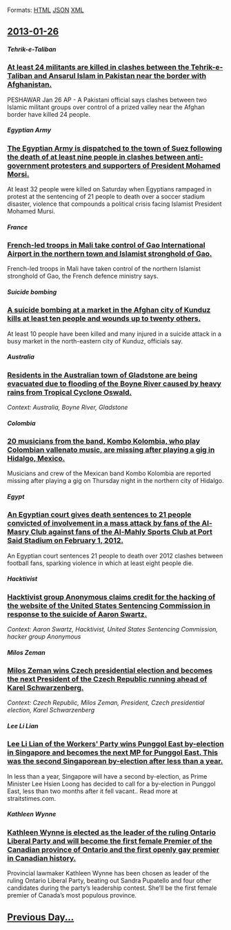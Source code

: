 
Formats: [HTML](2013/01/26/index.html)  [JSON](2013/01/26/index.json)  [XML](2013/01/26/index.xml)  

## [2013-01-26](/news/2013/01/26/index.md)

##### Tehrik-e-Taliban
### [At least 24 militants are killed in clashes between the Tehrik-e-Taliban and Ansarul Islam in Pakistan near the border with Afghanistan. ](/news/2013/01/26/at-least-24-militants-are-killed-in-clashes-between-the-tehrik-e-taliban-and-ansarul-islam-in-pakistan-near-the-border-with-afghanistan.md)
PESHAWAR Jan 26 AP - A Pakistani official says clashes between two Islamic militant groups over control of a prized valley near the Afghan border have killed 24 people.

##### Egyptian Army
### [The Egyptian Army is dispatched to the town of Suez following the death of at least nine people in clashes between anti-government protesters and supporters of President Mohamed Morsi. ](/news/2013/01/26/the-egyptian-army-is-dispatched-to-the-town-of-suez-following-the-death-of-at-least-nine-people-in-clashes-between-anti-government-protester.md)
At least 32 people were killed on Saturday when Egyptians rampaged in protest at the sentencing of 21 people to death over a soccer stadium disaster, violence that compounds a political crisis facing Islamist President Mohamed Mursi.

##### France
### [French-led troops in Mali take control of Gao International Airport in the northern town and Islamist stronghold of Gao. ](/news/2013/01/26/french-led-troops-in-mali-take-control-of-gao-international-airport-in-the-northern-town-and-islamist-stronghold-of-gao.md)
French-led troops in Mali have taken control of the northern Islamist stronghold of Gao, the French defence ministry says.

##### Suicide bombing
### [A suicide bombing at a market in the Afghan city of Kunduz kills at least ten people and wounds up to twenty others. ](/news/2013/01/26/a-suicide-bombing-at-a-market-in-the-afghan-city-of-kunduz-kills-at-least-ten-people-and-wounds-up-to-twenty-others.md)
At least 10 people have been killed and many injured in a suicide attack in a busy market in the north-eastern city of Kunduz, officials say.

##### Australia
### [Residents in the Australian town of Gladstone are being evacuated due to flooding of the Boyne River caused by heavy rains from Tropical Cyclone Oswald. ](/news/2013/01/26/residents-in-the-australian-town-of-gladstone-are-being-evacuated-due-to-flooding-of-the-boyne-river-caused-by-heavy-rains-from-tropical-cyc.md)
_Context: Australia, Boyne River, Gladstone_

##### Colombia
### [20 musicians from the band, Kombo Kolombia, who play Colombian vallenato music, are missing after playing a gig in Hidalgo, Mexico. ](/news/2013/01/26/20-musicians-from-the-band-kombo-kolombia-who-play-colombian-vallenato-music-are-missing-after-playing-a-gig-in-hidalgo-mexico.md)
Musicians and crew of the Mexican band Kombo Kolombia are reported missing after playing a gig on Thursday night in the northern city of Hidalgo.

##### Egypt
### [An Egyptian court gives death sentences to 21 people convicted of involvement in a mass attack by fans of the Al-Masry Club against fans of the Al-Mahly Sports Club at Port Said Stadium on February 1, 2012. ](/news/2013/01/26/an-egyptian-court-gives-death-sentences-to-21-people-convicted-of-involvement-in-a-mass-attack-by-fans-of-the-al-masry-club-against-fans-of.md)
An Egyptian court sentences 21 people to death over 2012 clashes between football fans, sparking violence in which at least eight people die.

##### Hacktivist
### [Hacktivist group Anonymous claims credit for the hacking of the website of the United States Sentencing Commission in response to the suicide of Aaron Swartz. ](/news/2013/01/26/hacktivist-group-anonymous-claims-credit-for-the-hacking-of-the-website-of-the-united-states-sentencing-commission-in-response-to-the-suicid.md)
_Context: Aaron Swartz, Hacktivist, United States Sentencing Commission, hacker group Anonymous_

##### Milos Zeman
### [Milos Zeman wins Czech presidential election and becomes the next President of the Czech Republic running ahead of Karel Schwarzenberg. ](/news/2013/01/26/miloa-zeman-wins-czech-presidential-election-and-becomes-the-next-president-of-the-czech-republic-running-ahead-of-karel-schwarzenberg.md)
_Context: Czech Republic, Milos Zeman, President, Czech presidential election, Karel Schwarzenberg_

##### Lee Li Lian
### [Lee Li Lian of the Workers' Party wins Punggol East by-election in Singapore and becomes the next MP for Punggol East. This was the second Singaporean by-election after less than a year. ](/news/2013/01/26/lee-li-lian-of-the-workers-party-wins-punggol-east-by-election-in-singapore-and-becomes-the-next-mp-for-punggol-east-this-was-the-second-s.md)
In less than a year, Singapore will have a second by-election, as Prime Minister Lee Hsien Loong has decided to call for a by-election in Punggol East, less than two months after it fell vacant.. Read more at straitstimes.com.

##### Kathleen Wynne
### [Kathleen Wynne is elected as the leader of the ruling Ontario Liberal Party and will become the first female Premier of the Canadian province of Ontario and the first openly gay premier in Canadian history. ](/news/2013/01/26/kathleen-wynne-is-elected-as-the-leader-of-the-ruling-ontario-liberal-party-and-will-become-the-first-female-premier-of-the-canadian-provinc.md)
Provincial lawmaker Kathleen Wynne has been chosen as leader of the ruling Ontario Liberal Party, beating out Sandra Pupatello and four other candidates during the party’s leadership contest. She’ll be the first female premier of Canada’s most populous province.

## [Previous Day...](/news/2013/01/25/index.md)

